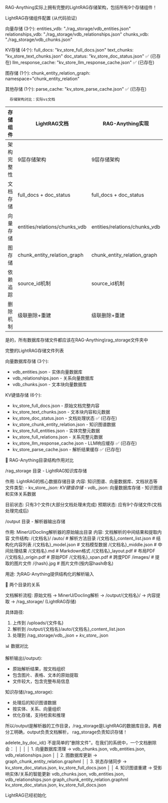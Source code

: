 RAG-Anything实际上拥有完整的LightRAG存储架构，包括所有9个存储组件！

  LightRAG存储组件配置 (从代码验证)

  向量存储 (3个):
    entities_vdb: "./rag_storage/vdb_entities.json"
    relationships_vdb: "./rag_storage/vdb_relationships.json"
    chunks_vdb: "./rag_storage/vdb_chunks.json"

  KV存储 (4个):
    full_docs: "kv_store_full_docs.json"
    text_chunks: "kv_store_text_chunks.json"
    doc_status: "kv_store_doc_status.json" ✅ (已存在)
    llm_response_cache: "kv_store_llm_response_cache.json" ✅ (已存在)

  图存储 (1个):
    chunk_entity_relation_graph: namespace="chunk_entity_relation"

  其他存储 (1个):
    parse_cache: "kv_store_parse_cache.json" ✅ (已存在)

      存储架构对比：实际vs文档

  | 存储组件  | LightRAG文档                    | RAG-Anything实现                | 状态   |
  |-------|-------------------------------|-------------------------------|------|
  | 架构完整性 | 9层存储架构                        | 9层存储架构                        | ✅ 相同 |
  | 文档存储  | full_docs + doc_status        | full_docs + doc_status        | ✅ 相同 |
  | 向量存储  | entities/relations/chunks_vdb | entities/relations/chunks_vdb | ✅ 相同 |
  | 图存储   | chunk_entity_relation_graph   | chunk_entity_relation_graph   | ✅ 相同 |
  | 依赖追踪  | source_id机制                   | source_id机制                   | ✅ 相同 |
  | 删除机制  | 级联删除+重建                       | 级联删除+重建                       | ✅ 相同 |


  是的，所有数据库存储文件都应该在RAG-Anything\rag_storage文件夹中

  完整的LightRAG存储文件列表

  向量数据库存储 (3个):
  - vdb_entities.json - 实体向量数据库
  - vdb_relationships.json - 关系向量数据库
  - vdb_chunks.json - 文本块向量数据库

  KV键值存储 (6个):
  - kv_store_full_docs.json - 原始文档完整内容
  - kv_store_text_chunks.json - 文本块内容和元数据
  - kv_store_doc_status.json - 文档处理状态 ✅ (已存在)
  - kv_store_chunk_entity_relation.json - 知识图谱数据
  - kv_store_full_entities.json - 实体完整元数据
  - kv_store_full_relations.json - 关系完整元数据
  - kv_store_llm_response_cache.json - LLM响应缓存 ✅ (已存在)
  - kv_store_parse_cache.json - 解析结果缓存 ✅ (已存在)


  📁 RAG-Anything目录结构作用对比

  /rag_storage 目录 - LightRAG知识库存储

  作用: LightRAG的核心数据存储目录
  内容: 知识图谱、向量数据库、文档状态等
  文件类型:
    - kv_store_*.json: KV键值存储
    - vdb_*.json: 向量数据库存储
    - 知识图谱和实体关系数据

  目前状态: 只有3个文件(大部分文档处理未完成)
  预期状态: 应有9个存储文件(文档处理完成后)

  /output 目录 - 解析器输出存储

  作用: MinerU/Docling解析器的原始输出目录
  内容: 文档解析的中间结果和提取内容
  文件结构:
    /{文档名}/
      /auto/                    # 解析方法目录
        /{文档名}_content_list.json    # 结构化内容列表
        /{文档名}_model.json          # 文档模型数据
        /{文档名}_middle.json         # 中间处理结果
        /{文档名}.md                  # Markdown格式
        /{文档名}_layout.pdf          # 布局PDF
        /{文档名}_origin.pdf          # 原始PDF
        /{文档名}_span.pdf            # 跨度PDF
        /images/                     # 提取的图片文件
          /{hash}.jpg               # 图片文件(按内容hash命名)

  用途: 为RAG-Anything提供结构化的解析输入

  🔄 两个目录的关系

  文档解析流程:
  原始文档 → MinerU/Docling解析 → /output/{文档名}/ → 内容提取 → /rag_storage/ (LightRAG存储)

  具体路径:
  1. 上传到 /uploads/{文件名}
  2. 解析到 /output/{文档名}/auto/{文档名}_content_list.json
  3. 处理到 /rag_storage/vdb_*.json + kv_store_*.json

  📊 数据对比

  解析输出(/output):
  - 原始解析结果，按文档组织
  - 包含图片、表格、文本的原始提取
  - 文件较大，包含完整布局信息

  知识存储(/rag_storage):
  - 处理后的知识图谱数据
  - 按实体、关系、向量组织
  - 优化存储，支持检索和推理

  所以/output是解析器的工作目录，/rag_storage是LightRAG的数据库目录。两者分工明确，output负责文档解析，
  rag_storage负责知识存储！

adelete_by_doc_id() 不是简单的"删除文件"。在我们的系统中，一个文档删除会：                                 │
│                                                                                                                │
│     1. 向量数据库清理 → vdb_chunks.json, vdb_entities.json, vdb_relationships.json                             │
│     2. 图数据库更新 → graph_chunk_entity_relation.graphml                                                      │
│     3. 状态存储同步 → kv_store_doc_status.json, kv_store_full_docs.json                                        │
│     4. 知识图谱重建 → 受影响实体/关系的智能更新
vdb_chunks.json, vdb_entities.json, vdb_relationships.json graph_chunk_entity_relation.graphml kv_store_doc_status.json, kv_store_full_docs.json

LightRAG已经初始化